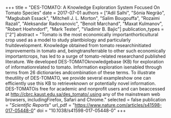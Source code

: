 +++
title = "DES-TOMATO: A Knowledge Exploration System Focused On Tomato Species"
date = 2017-07-01
authors = ["Adil Salhi", "Sónia Negrão", "Magbubah Essack", "Mitchell J. L. Morton", "Salim Bougouffa", "Rozaimi Razali", "Aleksandar Radovanovic", "Benoit Marchand", "Maxat Kulmanov", "Robert Hoehndorf", "Mark Tester", "Vladimir B. Bajic"]
publication_types = ["2"]
abstract = "Tomato is the most economically importanthorticultural crop used as a model to study plantbiology and particularly fruitdevelopment. Knowledge obtained from tomato researchinitiated improvements in tomato and, beingtransferrable to other such economically importantcrops, has led to a surge of tomato-related researchand published literature. We developed DES-TOMATOknowledgebase (KB) for exploration of informationrelated to tomato. Information exploration isenabled through terms from 26 dictionaries andcombination of these terms. To illustrate theutility of DES-TOMATO, we provide several exampleshow one can efficiently use this KB to retrieveknown or potentially novel information. DES-TOMATOis free for academic and nonprofit users and can beaccessed at http://cbrc.kaust.edu.sa/des_tomato/,using any of the mainstream web browsers, includingFirefox, Safari and Chrome."
selected = false
publication = "*Scientific Reports*"
url_pdf = "https://www.nature.com/articles/s41598-017-05448-0"
doi = "10.1038/s41598-017-05448-0"
+++


